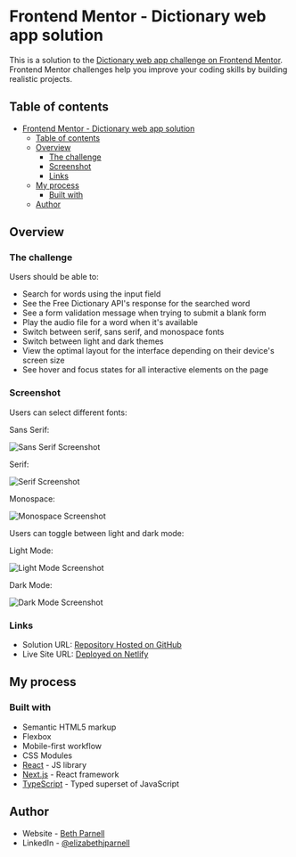 # Frontend Mentor - Dictionary web app solution

This is a solution to the [Dictionary web app challenge on Frontend Mentor](https://www.frontendmentor.io/challenges/dictionary-web-app-h5wwnyuKFL). Frontend Mentor challenges help you improve your coding skills by building realistic projects.

## Table of contents

- [Frontend Mentor - Dictionary web app solution](#frontend-mentor---dictionary-web-app-solution)
  - [Table of contents](#table-of-contents)
  - [Overview](#overview)
    - [The challenge](#the-challenge)
    - [Screenshot](#screenshot)
    - [Links](#links)
  - [My process](#my-process)
    - [Built with](#built-with)
  - [Author](#author)

## Overview

### The challenge

Users should be able to:

- Search for words using the input field
- See the Free Dictionary API's response for the searched word
- See a form validation message when trying to submit a blank form
- Play the audio file for a word when it's available
- Switch between serif, sans serif, and monospace fonts
- Switch between light and dark themes
- View the optimal layout for the interface depending on their device's screen size
- See hover and focus states for all interactive elements on the page

### Screenshot

Users can select different fonts:

Sans Serif:

![Sans Serif Screenshot](./screenshots/sans-light.png)

Serif:

![Serif Screenshot](./screenshots/serif-light.png)

Monospace:

![Monospace Screenshot](./screenshots/mono-light.png)

Users can toggle between light and dark mode:

Light Mode:

![Light Mode Screenshot](./screenshots/sans-light.png)

Dark Mode:

![Dark Mode Screenshot](./screenshots/sans-dark.png)

### Links

- Solution URL: [Repository Hosted on GitHub]()
- Live Site URL: [Deployed on Netlify]()

## My process

### Built with

- Semantic HTML5 markup
- Flexbox
- Mobile-first workflow
- CSS Modules
- [React](https://reactjs.org/) - JS library
- [Next.js](https://nextjs.org/) - React framework
- [TypeScript](https://www.typescriptlang.org/) - Typed superset of JavaScript

## Author

- Website - [Beth Parnell](https://www.your-site.com)
- LinkedIn - [@elizabethjparnell](https://www.linkedin.com/in/elizabethjparnell/)
